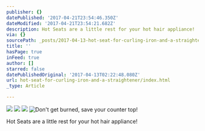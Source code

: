 ```yaml
---
publisher: {}
datePublished: '2017-04-21T23:54:46.350Z'
dateModified: '2017-04-21T23:54:21.682Z'
description: Hot Seats are a little rest for your hot hair appliance!
via: {}
sourcePath: _posts/2017-04-13-hot-seat-for-curling-iron-and-a-straightener.md
title: ''
hasPage: true
inFeed: true
author: []
starred: false
datePublishedOriginal: '2017-04-13T02:22:48.080Z'
url: hot-seat-for-curling-iron-and-a-straightener/index.html
_type: Article

---
```

![](https://the-grid-user-content.s3-us-west-2.amazonaws.com/3c488158-1ef0-4c5c-ad9d-6de11d186f57.jpg)
![](https://the-grid-user-content.s3-us-west-2.amazonaws.com/ac6539b6-1988-4341-a6f1-17733c6fd3ee.jpg)
![](https://the-grid-user-content.s3-us-west-2.amazonaws.com/da793e58-ea54-460b-80a2-28578b189038.jpg)
![Don't get burned, save your counter top!](https://the-grid-user-content.s3-us-west-2.amazonaws.com/af086bc9-2ae7-4162-a505-18afca8fcb3a.jpg)

Hot Seats are a little rest for your hot hair appliance!